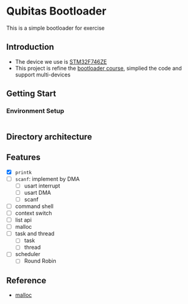 # Qubitas Bootloader

This is a simple bootloader for exercise

## Introduction

- The device we use is [STM32F746ZE](https://www.st.com/en/evaluation-tools/nucleo-f746zg.html)
- This project is refine
  the [bootloader course](https://www.udemy.com/course/stm32f4-arm-cortex-mx-custom-bootloader-development/learn/lecture/10026148#overview),
  simplied the code and support multi-devices

## Getting Start

### Environment Setup

```shell

```

## Directory architecture

## Features

- [x] `printk`
- [ ] `scanf`: implement by DMA
    - [ ] usart interrupt
    - [ ] usart DMA
    - [ ] scanf
- [ ] command shell
- [ ] context switch
- [ ] list api
- [ ] malloc
- [ ] task and thread
    - [ ] task
    - [ ] thread
- [ ] scheduler
    - [ ] Round Robin

## Reference

- [malloc](https://github.com/exsourcode/csapp/tree/master/code/vm)